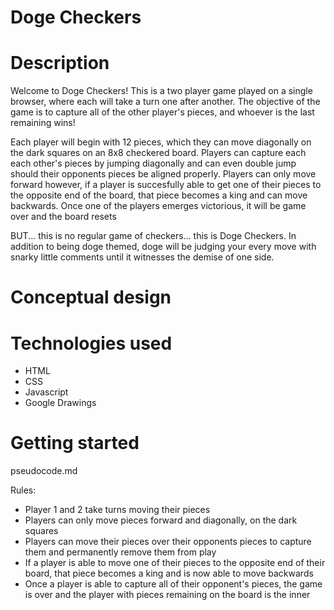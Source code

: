 # Doge Checkers

# Description
Welcome to Doge Checkers! This is a two player game played on a single browser, where each will take a turn one after another. The objective of the game is to capture all of the other player's pieces, and whoever is the last remaining wins! 

Each player will begin with 12 pieces, which they can move diagonally on the dark squares on an 8x8 checkered board. Players can capture each each other's pieces by jumping diagonally and can even double jump should their opponents pieces be aligned properly. Players can only move forward however, if a player is succesfully able to get one of their pieces to the opposite end of the board, that piece becomes a king and can move backwards. Once one of the players emerges victorious, it will be game over and the board resets

BUT... this is no regular game of checkers... this is Doge Checkers. In addition to being doge themed, doge will be judging your every move with snarky little comments until it witnesses the demise of one side.

# Conceptual design

# Technologies used
- HTML
- CSS
- Javascript
- Google Drawings

# Getting started
pseudocode.md

Rules:
- Player 1 and 2 take turns moving their pieces
- Players can only move pieces forward and diagonally, on the dark squares
- Players can move their pieces over their opponents pieces to capture them and permanently remove them from play
- If a player is able to move one of their pieces to the opposite end of their board, that piece becomes a king and is now able to move backwards
- Once a player is able to capture all of their opponent's pieces, the game is over and the player with pieces remaining on the board is the inner
